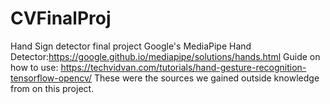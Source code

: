 # CVFinalProj
Hand Sign detector final project
Google's MediaPipe Hand Detector:https://google.github.io/mediapipe/solutions/hands.html
Guide on how to use: https://techvidvan.com/tutorials/hand-gesture-recognition-tensorflow-opencv/
These were the sources we gained outside knowledge from on this project.
